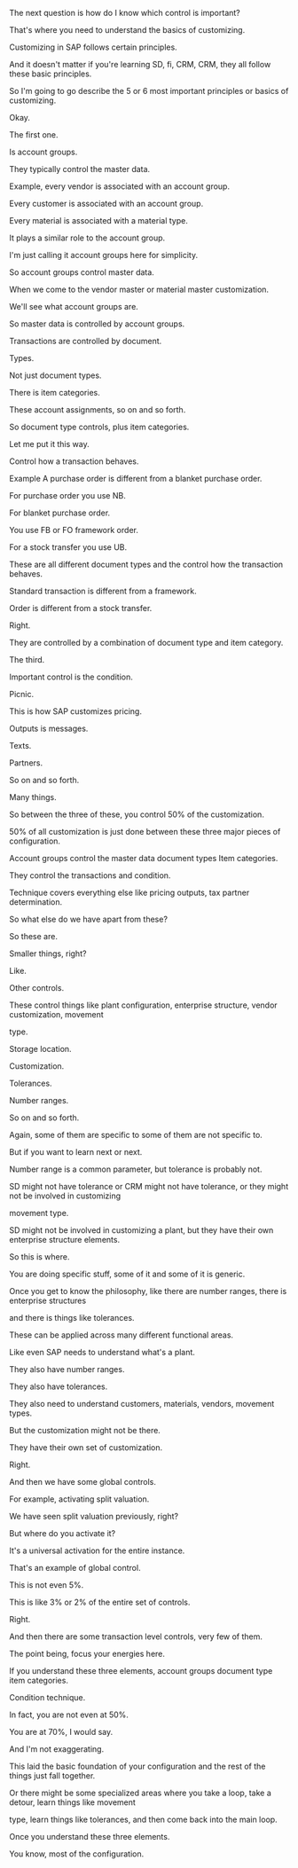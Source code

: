  
The next question is how do I know which control is important?

That's where you need to understand the basics of customizing.

Customizing in SAP follows certain principles.

And it doesn't matter if you're learning SD, fi, CRM, CRM, they all follow these basic principles.

So I'm going to go describe the 5 or 6 most important principles or basics of customizing.

Okay.

The first one.

Is account groups.

They typically control the master data.

Example, every vendor is associated with an account group.

Every customer is associated with an account group.

Every material is associated with a material type.

It plays a similar role to the account group.

I'm just calling it account groups here for simplicity.

So account groups control master data.

When we come to the vendor master or material master customization.

We'll see what account groups are.

So master data is controlled by account groups.

Transactions are controlled by document.

Types.

Not just document types.

There is item categories.

These account assignments, so on and so forth.

So document type controls, plus item categories.

Let me put it this way.

Control how a transaction behaves.

Example A purchase order is different from a blanket purchase order.

For purchase order you use NB.

For blanket purchase order.

You use FB or FO framework order.

For a stock transfer you use UB.

These are all different document types and the control how the transaction behaves.

Standard transaction is different from a framework.

Order is different from a stock transfer.

Right.

They are controlled by a combination of document type and item category.

The third.

Important control is the condition.

Picnic.

This is how SAP customizes pricing.

Outputs is messages.

Texts.

Partners.

So on and so forth.

Many things.

So between the three of these, you control 50% of the customization.

50% of all customization is just done between these three major pieces of configuration.

Account groups control the master data document types Item categories.

They control the transactions and condition.

Technique covers everything else like pricing outputs, tax partner determination.

So what else do we have apart from these?

So these are.

Smaller things, right?

Like.

Other controls.

These control things like plant configuration, enterprise structure, vendor customization, movement

type.

Storage location.

Customization.

Tolerances.

Number ranges.

So on and so forth.

Again, some of them are specific to some of them are not specific to.

But if you want to learn next or next.

Number range is a common parameter, but tolerance is probably not.

SD might not have tolerance or CRM might not have tolerance, or they might not be involved in customizing

movement type.

SD might not be involved in customizing a plant, but they have their own enterprise structure elements.

So this is where.

You are doing specific stuff, some of it and some of it is generic.

Once you get to know the philosophy, like there are number ranges, there is enterprise structures

and there is things like tolerances.

These can be applied across many different functional areas.

Like even SAP needs to understand what's a plant.

They also have number ranges.

They also have tolerances.

They also need to understand customers, materials, vendors, movement types.

But the customization might not be there.

They have their own set of customization.

Right.

And then we have some global controls.

For example, activating split valuation.

We have seen split valuation previously, right?

But where do you activate it?

It's a universal activation for the entire instance.

That's an example of global control.

This is not even 5%.

This is like 3% or 2% of the entire set of controls.

Right.

And then there are some transaction level controls, very few of them.

The point being, focus your energies here.

If you understand these three elements, account groups document type item categories.

Condition technique.

In fact, you are not even at 50%.

You are at 70%, I would say.

And I'm not exaggerating.

This laid the basic foundation of your configuration and the rest of the things just fall together.

Or there might be some specialized areas where you take a loop, take a detour, learn things like movement

type, learn things like tolerances, and then come back into the main loop.

Once you understand these three elements.

You know, most of the configuration.
